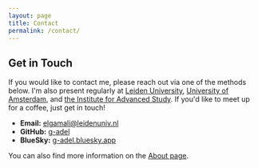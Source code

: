 ```yaml
---
layout: page
title: Contact
permalink: /contact/
---
```


## Get in Touch

If you would like to contact me, please reach out via one of the methods below. I'm also present regularly at [Leiden University](universiteitleiden.nl/en/staffmembers/gamal-adel-elgamal), [University of Amsterdam](https://www.uva.nl/en/profile/e/l/i.m.a.f.elgamal/i.m.a.f.elgamal.html), and [the Institute for Advanced Study](https://ias.uva.nl/). 
If you'd like to meet up for a coffee, just get in touch!

- **Email:** [elgamali@leidenuniv.nl](mailto:elgamali@leidenuniv.nl)
- **GitHub:** [g-adel](https://github.com/g-adel)
- **BlueSky:** [g-adel.bluesky.app](bsky.app/profile/g-adel.bsky.social)

You can also find more information on the [About page](/about/).
